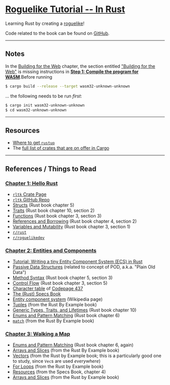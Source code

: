 # [Roguelike Tutorial -- In Rust](https://bfnightly.bracketproductions.com/rustbook/chapter_0.html) 

Learning Rust by creating a [roguelike](https://en.wikipedia.org/wiki/Roguelike)!

Code related to the book can be found on [GitHub](https://github.com/amethyst/rustrogueliketutorial).

* * *

## Notes

In the [Building for the Web](https://bfnightly.bracketproductions.com/rustbook/webbuild.html) chapter, the section entitled ["Building for the Web"](https://bfnightly.bracketproductions.com/rustbook/webbuild.html#building-for-the-web) is missing instructions in [**Step 1: Compile the program for WASM**](https://bfnightly.bracketproductions.com/rustbook/webbuild.html#step-1-compile-the-program-for-wasm).Before running
```bash
$ cargo build --release --target wasm32-unknown-unknown
```
... the following needs to be run _first_:
```bash
$ cargo init wasm32-unknown-unknown
$ cd wasm32-unknown-unknown
```

* * *

## Resources

* [Where to get `rustup`](https://rustup.rs/)
* The [full list of crates that are on offer in Cargo](https://crates.io/)

* * * 

## References / Things to Read

### [Chapter 1: Hello Rust](https://bfnightly.bracketproductions.com/chapter_1.html)

* [`rltk` Crate Page](https://crates.io/crates/rltk/0.8.7)
* [`rltk` GitHub Repo](https://github.com/thebracket/rltk)
* [Structs](https://doc.rust-lang.org/book/ch05-00-structs.html) (Rust book chapter 5)
* [Traits](https://doc.rust-lang.org/book/ch10-02-traits.html) (Rust book chapter 10, section 2)
* [Functions](https://doc.rust-lang.org/book/ch03-03-how-functions-work.html) (Rust book chapter 3, section 3)
* [References and Borrowing](https://doc.rust-lang.org/book/ch04-02-references-and-borrowing.html) (Rust book chapter 4, section 2)
* [Variables and Mutability](https://doc.rust-lang.org/book/ch03-01-variables-and-mutability.html) (Rust book chapter 3, section 1)
* [`r/rust`](https://www.reddit.com/r/rust/)
* [`r/roguelikedev`](https://www.reddit.com/r/roguelikedev/)


### [Chapter 2: Entities and Components](https://bfnightly.bracketproductions.com/chapter_2.html)

* [Tutorial: Writing a tiny Entity Component System (ECS) in Rust](https://ianjk.com/ecs-in-rust/)
* [Passive Data Structures](https://en.wikipedia.org/wiki/Passive_data_structure) (related to concept of POD, a.k.a. "Plain Old Data")
* [Method Syntax](https://doc.rust-lang.org/book/ch05-03-method-syntax.html) (Rust book chapter 5, section 3)
* [Control Flow](https://doc.rust-lang.org/book/ch03-05-control-flow.html) (Rust book chapter 3, section 5)
* [Character table](http://dwarffortresswiki.org/index.php/Character_table) of [Codepage 437](https://en.wikipedia.org/wiki/Code_page_437)
* [The (Rust) Specs Book](https://specs.amethyst.rs/docs/tutorials/01_intro.html)
* [Entity component system](https://en.wikipedia.org/wiki/Entity_component_system) (Wikipedia page)
* [Tuples](https://doc.rust-lang.org/rust-by-example/primitives/tuples.html) (from the Rust By Example book)
* [Generic Types, Traits, and Lifetimes](https://doc.rust-lang.org/book/ch10-00-generics.html) (Rust book chapter 10)
* [Enums and Pattern Matching](https://doc.rust-lang.org/book/ch06-00-enums.html) (Rust book chapter 6)
* [`match`](https://doc.rust-lang.org/rust-by-example/flow_control/match.html) (from the Rust By Example book)


### [Chapter 3: Walking a Map](https://bfnightly.bracketproductions.com/chapter_3.html)

* [Enums and Pattern Matching](https://doc.rust-lang.org/book/ch06-00-enums.html) (Rust book chapter 6, again)
* [Arrays and Slices](https://doc.rust-lang.org/rust-by-example/primitives/array.html) (from the Rust By Example book)
* [Vectors](https://doc.rust-lang.org/rust-by-example/std/vec.html) (from the Rust by Example book; this is a particularly good one to study, since `Vec`s are used _everywhere_)
* [For Loops](https://doc.rust-lang.org/rust-by-example/flow_control/for.html) (from the Rust by Example book)
* [Resources](https://specs.amethyst.rs/docs/tutorials/04_resources.html) (from the Specs Book, chapter 4)
* [Arrays and Slices](https://doc.rust-lang.org/rust-by-example/primitives/array.html) (from the Rust by Example book)